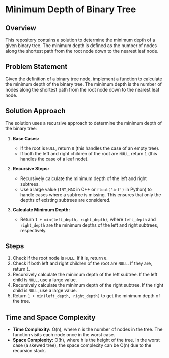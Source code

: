 # Minimum Depth of Binary Tree

## Overview

This repository contains a solution to determine the minimum depth of a given binary tree. The minimum depth is defined as the number of nodes along the shortest path from the root node down to the nearest leaf node.

## Problem Statement

Given the definition of a binary tree node, implement a function to calculate the minimum depth of the binary tree. The minimum depth is the number of nodes along the shortest path from the root node down to the nearest leaf node.

## Solution Approach

The solution uses a recursive approach to determine the minimum depth of the binary tree:

1. **Base Cases:**
   - If the root is `NULL`, return `0` (this handles the case of an empty tree).
   - If both the left and right children of the root are `NULL`, return `1` (this handles the case of a leaf node).

2. **Recursive Steps:**
   - Recursively calculate the minimum depth of the left and right subtrees.
   - Use a large value (`INT_MAX` in C++ or `float('inf')` in Python) to handle cases where a subtree is missing. This ensures that only the depths of existing subtrees are considered.

3. **Calculate Minimum Depth:**
   - Return `1 + min(left_depth, right_depth)`, where `left_depth` and `right_depth` are the minimum depths of the left and right subtrees, respectively.

## Steps

1. Check if the root node is `NULL`. If it is, return `0`.
2. Check if both left and right children of the root are `NULL`. If they are, return `1`.
3. Recursively calculate the minimum depth of the left subtree. If the left child is `NULL`, use a large value.
4. Recursively calculate the minimum depth of the right subtree. If the right child is `NULL`, use a large value.
5. Return `1 + min(left_depth, right_depth)` to get the minimum depth of the tree.

## Time and Space Complexity

- **Time Complexity:** O(n), where n is the number of nodes in the tree. The function visits each node once in the worst case.
- **Space Complexity:** O(h), where h is the height of the tree. In the worst case (a skewed tree), the space complexity can be O(n) due to the recursion stack.


